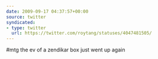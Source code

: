 ```yaml
---
date: 2009-09-17 04:37:57+00:00
source: twitter
syndicated:
- type: twitter
  url: https://twitter.com/roytang/statuses/4047481505/
---
```


#mtg the ev of a zendikar box just went up again